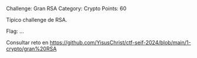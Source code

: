 Challenge: Gran RSA
Category: Crypto
Points: 60

Típico challenge de RSA.

Flag: ...

Consultar reto en https://github.com/YisusChrist/ctf-seif-2024/blob/main/1-crypto/gran%20RSA